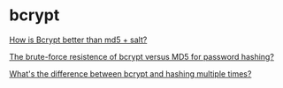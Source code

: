 # bcrypt

[How is Bcrypt better than md5 + salt?](https://stackoverflow.com/questions/34813483/how-is-bcrypt-better-than-md5-salt)

[The brute-force resistence of bcrypt versus MD5 for password hashing?](https://security.stackexchange.com/questions/61385/the-brute-force-resistence-of-bcrypt-versus-md5-for-password-hashing)

[What's the difference between bcrypt and hashing multiple times?](https://stackoverflow.com/questions/7072478/whats-the-difference-between-bcrypt-and-hashing-multiple-times)
